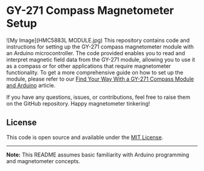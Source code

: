 # GY-271 Compass Magnetometer Setup
![My Image](HMC5883L MODULE.jpg)
This repository contains code and instructions for setting up the GY-271 compass magnetometer module with an Arduino microcontroller. The code provided enables you to read and interpret magnetic field data from the GY-271 module, allowing you to use it as a compass or for other applications that require magnetometer functionality. To get a more comprehensive guide on how to set up the module, please refer to our [Find Your Way With a GY-271 Compass Module and Arduino](https://www.makeuseof.com/arduino-gy-271-hmc5883l-compass-magnetometer/) article.

If you have any questions, issues, or contributions, feel free to raise them on the GitHub repository. Happy magnetometer tinkering!

## License

This code is open source and available under the [MIT License](LICENSE).

---

**Note:** This README assumes basic familiarity with Arduino programming and magnetometer concepts.
